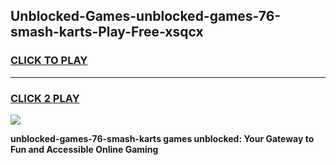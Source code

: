 
## Unblocked-Games-unblocked-games-76-smash-karts-Play-Free-xsqcx
<h3>
<a href="https://premium76.site?title=unblocked-games-76-smash-karts&ref=18A">CLICK TO PLAY</a></h3>
<hr>

<h3>
<a href="https://premium76.site?title=unblocked-games-76-smash-karts&ref=18A">CLICK 2 PLAY</a>
  
</h3>

<a href="https://premium76.site?title=unblocked-games-76-smash-karts&ref=18A"><img src="https://clearcache.store/games.png"></a>


**unblocked-games-76-smash-karts games unblocked: Your Gateway to Fun and Accessible Online Gaming**
